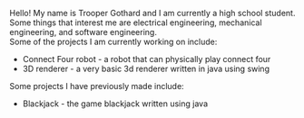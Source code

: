 Hello! My name is Trooper Gothard and I am currently a high school student. Some things that interest me are electrical engineering, mechanical engineering, and software engineering.<br>
Some of the projects I am currently working on include:
<ul>
  <li>Connect Four robot - a robot that can physically play connect four</li>
  <li>3D renderer - a very basic 3d renderer written in java using swing</li>
</ul>
Some projects I have previously made include:
<ul>
  <li>Blackjack - the game blackjack written using java</li>
</ul>

<!---
GothardTA/GothardTA is a ✨ special ✨ repository because its `README.md` (this file) appears on your GitHub profile.
You can click the Preview link to take a look at your changes.
--->
